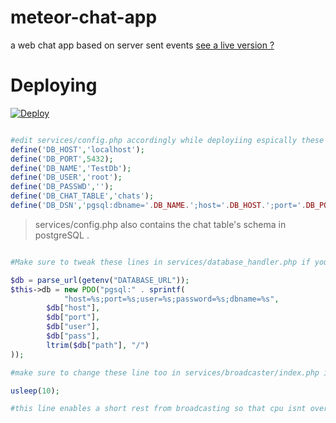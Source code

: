 # meteor-chat-app
a web chat app based on server sent events
<a href="https://impk.herokuapp.com">
    see a live version ?
</a>

# Deploying

[![Deploy](https://www.herokucdn.com/deploy/button.svg)](https://heroku.com/deploy?template=https://github.com/PrashanthKumar0/meteor-chat-app.git)


```php

#edit services/config.php accordingly while deployiing espically these lines
define('DB_HOST','localhost');
define('DB_PORT',5432);
define('DB_NAME','TestDb');
define('DB_USER','root');
define('DB_PASSWD','');
define('DB_CHAT_TABLE','chats');
define('DB_DSN','pgsql:dbname='.DB_NAME.';host='.DB_HOST.';port='.DB_PORT);

```
>services/config.php also contains the chat table's schema in postgreSQL .

```php

#Make sure to tweak these lines in services/database_handler.php if you are not using heroku 

$db = parse_url(getenv("DATABASE_URL"));
$this->db = new PDO("pgsql:" . sprintf(
            "host=%s;port=%s;user=%s;password=%s;dbname=%s",
        $db["host"],
        $db["port"],
        $db["user"],
        $db["pass"],
        ltrim($db["path"], "/")
));

```

```php
#make sure to change these line too in services/broadcaster/index.php inorder to cope up with cpu usage

usleep(10); 

#this line enables a short rest from broadcasting so that cpu isnt overwhelmed
```